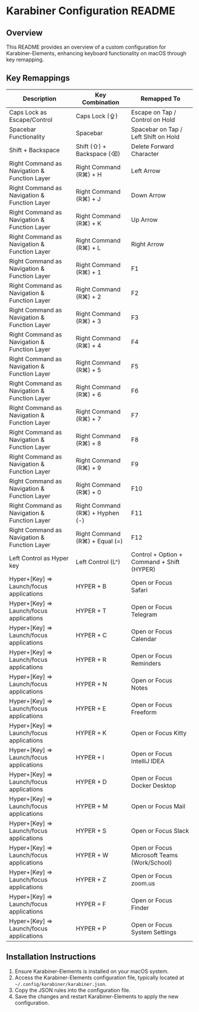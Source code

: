 # Karabiner Configuration README

## Overview

This README provides an overview of a custom configuration for Karabiner-Elements, enhancing keyboard functionality on macOS through key remapping.

## Key Remappings

| Description                                  | Key Combination                 | Remapped To                                 |
| -------------------------------------------- | ------------------------------- | ------------------------------------------- |
| Caps Lock as Escape/Control                  | Caps Lock (⇪)                   | Escape on Tap / Control on Hold             |
| Spacebar Functionality                       | Spacebar                        | Spacebar on Tap / Left Shift on Hold        |
| Shift + Backspace                            | Shift (⇧) + Backspace (⌫)       | Delete Forward Character                    |
| Right Command as Navigation & Function Layer | Right Command (R⌘) + H          | Left Arrow                                  |
| Right Command as Navigation & Function Layer | Right Command (R⌘) + J          | Down Arrow                                  |
| Right Command as Navigation & Function Layer | Right Command (R⌘) + K          | Up Arrow                                    |
| Right Command as Navigation & Function Layer | Right Command (R⌘) + L          | Right Arrow                                 |
| Right Command as Navigation & Function Layer | Right Command (R⌘) + 1          | F1                                          |
| Right Command as Navigation & Function Layer | Right Command (R⌘) + 2          | F2                                          |
| Right Command as Navigation & Function Layer | Right Command (R⌘) + 3          | F3                                          |
| Right Command as Navigation & Function Layer | Right Command (R⌘) + 4          | F4                                          |
| Right Command as Navigation & Function Layer | Right Command (R⌘) + 5          | F5                                          |
| Right Command as Navigation & Function Layer | Right Command (R⌘) + 6          | F6                                          |
| Right Command as Navigation & Function Layer | Right Command (R⌘) + 7          | F7                                          |
| Right Command as Navigation & Function Layer | Right Command (R⌘) + 8          | F8                                          |
| Right Command as Navigation & Function Layer | Right Command (R⌘) + 9          | F9                                          |
| Right Command as Navigation & Function Layer | Right Command (R⌘) + 0          | F10                                         |
| Right Command as Navigation & Function Layer | Right Command (R⌘) + Hyphen (-) | F11                                         |
| Right Command as Navigation & Function Layer | Right Command (R⌘) + Equal (=)  | F12                                         |
| Left Control as Hyper key                    | Left Control (L^)               | Control + Option + Command + Shift (HYPER)  |
| Hyper+[Key] => Launch/focus applications     | HYPER + B                       | Open or Focus Safari                        |
| Hyper+[Key] => Launch/focus applications     | HYPER + T                       | Open or Focus Telegram                      |
| Hyper+[Key] => Launch/focus applications     | HYPER + C                       | Open or Focus Calendar                      |
| Hyper+[Key] => Launch/focus applications     | HYPER + R                       | Open or Focus Reminders                     |
| Hyper+[Key] => Launch/focus applications     | HYPER + N                       | Open or Focus Notes                         |
| Hyper+[Key] => Launch/focus applications     | HYPER + E                       | Open or Focus Freeform                      |
| Hyper+[Key] => Launch/focus applications     | HYPER + K                       | Open or Focus Kitty                         |
| Hyper+[Key] => Launch/focus applications     | HYPER + I                       | Open or Focus IntelliJ IDEA                 |
| Hyper+[Key] => Launch/focus applications     | HYPER + D                       | Open or Focus Docker Desktop                |
| Hyper+[Key] => Launch/focus applications     | HYPER + M                       | Open or Focus Mail                          |
| Hyper+[Key] => Launch/focus applications     | HYPER + S                       | Open or Focus Slack                         |
| Hyper+[Key] => Launch/focus applications     | HYPER + W                       | Open or Focus Microsoft Teams (Work/School) |
| Hyper+[Key] => Launch/focus applications     | HYPER + Z                       | Open or Focus zoom.us                       |
| Hyper+[Key] => Launch/focus applications     | HYPER + F                       | Open or Focus Finder                        |
| Hyper+[Key] => Launch/focus applications     | HYPER + P                       | Open or Focus System Settings               |

## Installation Instructions

1. Ensure Karabiner-Elements is installed on your macOS system.
2. Access the Karabiner-Elements configuration file, typically located at `~/.config/karabiner/karabiner.json`.
3. Copy the JSON rules into the configuration file.
4. Save the changes and restart Karabiner-Elements to apply the new configuration.
